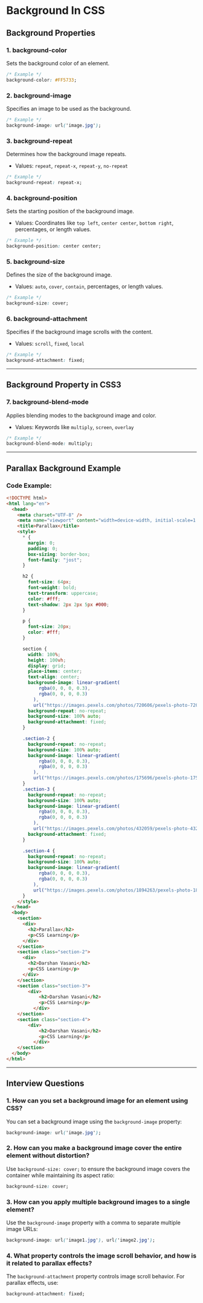 # Background In CSS

## Background Properties

### 1. background-color
Sets the background color of an element.
```css
/* Example */
background-color: #FF5733;
```

### 2. background-image
Specifies an image to be used as the background.
```css
/* Example */
background-image: url('image.jpg');
```

### 3. background-repeat
Determines how the background image repeats.
- Values: `repeat`, `repeat-x`, `repeat-y`, `no-repeat`
```css
/* Example */
background-repeat: repeat-x;
```

### 4. background-position
Sets the starting position of the background image.
- Values: Coordinates like `top left`, `center center`, `bottom right`, percentages, or length values.
```css
/* Example */
background-position: center center;
```

### 5. background-size
Defines the size of the background image.
- Values: `auto`, `cover`, `contain`, percentages, or length values.
```css
/* Example */
background-size: cover;
```

### 6. background-attachment
Specifies if the background image scrolls with the content.
- Values: `scroll`, `fixed`, `local`
```css
/* Example */
background-attachment: fixed;
```

---

## Background Property in CSS3

### 7. background-blend-mode
Applies blending modes to the background image and color.
- Values: Keywords like `multiply`, `screen`, `overlay`
```css
/* Example */
background-blend-mode: multiply;
```

---

## Parallax Background Example

### Code Example:
```html
<!DOCTYPE html>
<html lang="en">
  <head>
    <meta charset="UTF-8" />
    <meta name="viewport" content="width=device-width, initial-scale=1.0" />
    <title>Parallax</title>
    <style>
      * {
        margin: 0;
        padding: 0;
        box-sizing: border-box;
        font-family: "jost";
      }

      h2 {
        font-size: 64px;
        font-weight: bold;
        text-transform: uppercase;
        color: #fff;
        text-shadow: 2px 2px 5px #000;
      }

      p {
        font-size: 20px;
        color: #fff;
      }

      section {
        width: 100%;
        height: 100vh;
        display: grid;
        place-items: center;
        text-align: center;
        background-image: linear-gradient(
            rgba(0, 0, 0, 0.3),
            rgba(0, 0, 0, 0.3)
          ),
          url("https://images.pexels.com/photos/720606/pexels-photo-720606.jpeg?auto=compress&cs=tinysrgb&w=1260&h=750&dpr=1");
        background-repeat: no-repeat;
        background-size: 100% auto;
        background-attachment: fixed;
      }

      .section-2 {
        background-repeat: no-repeat;
        background-size: 100% auto;
        background-image: linear-gradient(
            rgba(0, 0, 0, 0.3),
            rgba(0, 0, 0, 0.3)
          ),
          url("https://images.pexels.com/photos/175696/pexels-photo-175696.jpeg?auto=compress&cs=tinysrgb&w=1260&h=750&dpr=1");
      }
      .section-3 {
        background-repeat: no-repeat;
        background-size: 100% auto;
        background-image: linear-gradient(
            rgba(0, 0, 0, 0.3),
            rgba(0, 0, 0, 0.3)
          ),
          url("https://images.pexels.com/photos/432059/pexels-photo-432059.jpeg?auto=compress&cs=tinysrgb&w=1260&h=750&dpr=1");
        background-attachment: fixed;
      }

      .section-4 {
        background-repeat: no-repeat;
        background-size: 100% auto;
        background-image: linear-gradient(
            rgba(0, 0, 0, 0.3),
            rgba(0, 0, 0, 0.3)
          ),
          url("https://images.pexels.com/photos/1894263/pexels-photo-1894263.jpeg?auto=compress&cs=tinysrgb&w=1260&h=750&dpr=1");
      }
    </style>
  </head>
  <body>
    <section>
      <div>
        <h2>Parallax</h2>
        <p>CSS Learning</p>
      </div>
    </section>
    <section class="section-2">
      <div>
        <h2>Darshan Vasani</h2>
        <p>CSS Learning</p>
      </div>
    </section>
    <section class="section-3">
        <div>
            <h2>Darshan Vasani</h2>
            <p>CSS Learning</p>
          </div>
    </section>
    <section class="section-4">
        <div>
            <h2>Darshan Vasani</h2>
            <p>CSS Learning</p>
          </div>
    </section>
  </body>
</html>
```

---

## Interview Questions

### 1. How can you set a background image for an element using CSS?
You can set a background image using the `background-image` property:
```css
background-image: url('image.jpg');
```

### 2. How can you make a background image cover the entire element without distortion?
Use `background-size: cover;` to ensure the background image covers the container while maintaining its aspect ratio:
```css
background-size: cover;
```

### 3. How can you apply multiple background images to a single element?
Use the `background-image` property with a comma to separate multiple image URLs:
```css
background-image: url('image1.jpg'), url('image2.jpg');
```

### 4. What property controls the image scroll behavior, and how is it related to parallax effects?
The `background-attachment` property controls image scroll behavior. For parallax effects, use:
```css
background-attachment: fixed;
```
